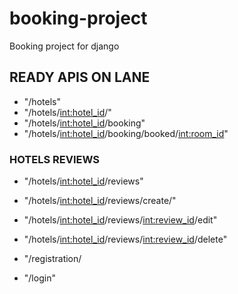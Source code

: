 # booking-project
Booking project for django



## READY APIS ON LANE
- "/hotels" 
- "/hotels/<int:hotel_id>/"
- "/hotels/<int:hotel_id>/booking"
- "/hotels/<int:hotel_id>/booking/booked/<int:room_id>"

### HOTELS REVIEWS
- "/hotels/<int:hotel_id>/reviews"
- "/hotels/<int:hotel_id>/reviews/create/"
- "/hotels/<int:hotel_id>/reviews/<int:review_id>/edit"
- "/hotels/<int:hotel_id>/reviews/<int:review_id>/delete"


- "/registration/
- "/login"
